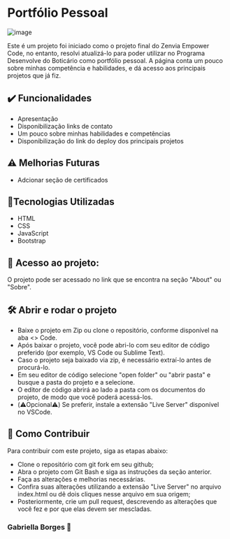 # Portfólio Pessoal

![image](https://github.com/GabriellaMullerBorges/Curriculo/assets/112037356/c4d73c7c-7a23-4ac7-b701-4be5727b20ba)

Este é um projeto foi iniciado como o projeto final do Zenvia Empower Code, no entanto, resolvi atualizá-lo para poder utilizar no Programa Desenvolve do Boticário como portfólio pessoal.
A página conta um pouco sobre minhas competência e habilidades, e dá acesso aos principais projetos que já fiz.

## ✔️  Funcionalidades

* Apresentação
* Disponibilização links de contato
* Um pouco sobre minhas habilidades e competências
* Disponibilização do link do deploy dos principais projetos

## ⚠️ Melhorias Futuras

* Adcionar seção de certificados

## 🔨Tecnologias Utilizadas
* HTML
* CSS
* JavaScript
* Bootstrap
  

## 📁 Acesso ao projeto:
 O projeto pode ser acessado no link que se encontra na seção "About" ou  "Sobre".
 
## 🛠️ Abrir e rodar o projeto
 
 * Baixe o projeto em Zip ou clone o repositório, conforme disponível na aba <> Code.
 * Após baixar o projeto, você pode abri-lo com seu editor de código preferido (por exemplo, VS Code ou Sublime Text).
 * Caso o projeto seja baixado via zip, é necessário extraí-lo antes de procurá-lo.
 * Em seu editor de código selecione "open folder" ou "abrir pasta" e busque a pasta do projeto e a selecione.
 * O editor de código abrirá ao lado a pasta com os documentos do projeto, de modo que você poderá acessá-los.
 * (⚠️Opcional⚠️) Se preferir, instale a extensão "Live Server" disponível no VSCode.

## 🧩 Como Contribuir
Para contribuir com este projeto, siga as etapas abaixo:

* Clone o repositório com git fork em seu github;
* Abra o projeto com Git Bash e siga as instruções da seção anterior.
* Faça as alterações e melhorias necessárias.
* Confira suas alterações utilizando a extensão "Live Server" no arquivo index.html ou dê dois cliques nesse arquivo em sua origem;
* Posteriormente, crie um pull request, descrevendo as alterações que você fez e por que elas devem ser mescladas.


### Gabriella Borges 🚀
